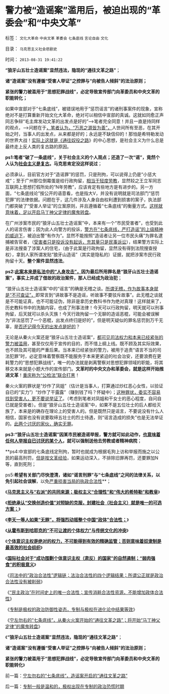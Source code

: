 # 警力被“造谣案”滥用后，被迫出现的“革委会”和“中央文革”

标签： `文化大革命` `中央文革` `革委会` `七条底线` `言论自由` `文化` 

目录： `马克思主义社会悲剧史`

时间： `2013-08-31 19:41:22`

**“狼牙山五壮士造谣案”显然违法，隐现的“通往文革之路”**；

**诸“造谣案”没有遵循“受害人举证”之控罪与“向被告人倾斜”的法治原则；**

**紧张的警力被滥用于“思想犯罪战线”，必定导致宣传部门向革委员和中央文革的职能转化；**



如果中宣部对于“七条底线”，被错误地用于“惩罚谣言”的诸刑事案件的现象，宣称绝对不是打算重新开始文化大革命，绝对可以相信中宣部的真诚。这就如同愈正声同志争辩“毛主席发动文革的出发点是好的”——>笔者完全同意！并且一直是持同样的观点，——>问题在于[，笔者认为，“万恶之源皆为善”，](../../../2012/2/15/万恶之源皆为善；侵犯人权的人道主义.md)人世间所有至恶，在其开始之时，当事人的出发点，从来都是好的；永远是不缺信仰的！那怕是希特勒发动的世界大战！[实际上这就是《通往奴役之路](../../../2013/7/25/预设了共识前提的“民主＝专制＝宪政”确实是邪路！通往奴役之路！.md)》的中心思想，是社会主义为什么总是最终走上反人类的复古路的原因。

**ps1:笔者“破了一条底线”，关于社会主义的个人观点；还造了一次“谣”，竟然个人认为[社会主义是复古](../../../2013/5/24/三角演义中的WBagehot愚民现象和林语堂的动物；.md)。马克思肯定没这样说过**；

必须承认，目前官方对于“造谣罪”的惩罚，只是刑拘，可以说得上仍是“小惩大戒”；至于广州那位倒霉蛋是给行政拘留，[相当于轻度劳教](../../../2013/7/16/传统文化中的“违法，劳教”介于“缺德与犯罪”之间.md)，显然较之王立军同志互联网上思想打假所处的“N年劳教”，应该肯定有些地方是有进步的。另一方面，“七条底线论”按公开的语意看，也是指大V，并没有说明就是司法部门“惩罚犯罪”的法律依据。问题在于，这几件涉及人身自由权利遭到损害的案子，执法部门都突破了“受害人举证”的立案原则，并且遵循着“七条底线”的衡量方式。[这样就意味着，足以开启马丁神父定律的魔鬼转盘](../../../2013/3/31/传统文化感受到恐惧，下意识围剿“资本主义异端”.md)。

在广州涉案市民的“狼牙山五壮士造谣案”中，本来有一个“市民受害者”，也受到此人的谣言伤害；因为此人向警方的投诉，[警方在“七条底线，严打造谣”的上级精神的威迫下](../../../2010/11/30/为什么处罚造谣将制造恐慌？.md)，被迫出警“有作为”。显然不能按照“造谣者让另一位市民头痛”为罪名逮捕被告官者，（[受害者只是投诉没有起诉，充其量只是民事诉讼](../../../2011/6/8/法治社会中的“造谣，人身攻击”如何诉讼？.md)），结果警方实际上是非法搜查了涉案人的住宅，（由于此案是行政拘留，显然没有得到法院搜查授权），拿到人家所谓发贴“狼牙山造谣”（其实是隐私的）证据，就把涉案市民行政拘留十天。**整个案件显然违法**。

**ps2:[此案本来是私法中的“人身攻击”，](../../../2010/6/1/文革之祸不在于扣帽子;有人的地方就有帽子.md)因为最后所用罪名是“狼牙山五壮士造谣案”，事实上并成了借故的政治案件，那人已经成为政治犯**；

“狼牙山五壮士造谣案”中的“谣言”的确是无稽之谈。[所谓无稽，作为故事本身就是“不可查证”，](../../../2011/6/9/历史观就是现实的世界观.md)即常言到“讲故事不是造谣，听故事不要驳斥故事”。此无稽之谈就是不可能证真，也不可能证伪，除非是拿历史教科书作为绝对真理！这样就来了，历史教科书中的洗脑内容，也成了刑事法律！今天可以行政拘留，明天就可以刑事拘留，后天就可以杀头灭族！今天行政拘留一个无聊的造谣恶棍，可能会被误解为“非法惩罚了一个恶棍，出发点终归是好的”，但是明天疑似的罪名惩罚到万千无辜，是[否还记得今天的出发点是好的](../../../2013/2/3/《旧制度和大革命》是《通往奴役之路》的速成法.md)？

无论是从秦火火案还是“狼牙山五壮士造谣案”，[都可见司法权力和本来已经紧张的警力被滥用](../../../2013/7/15/警察权不是锦衣卫，法治不是监管，米兰达忠告不是放纵犯罪.md)，甚至仅仅用于宣传的目的，而不惜上纲上线。既不顾及其实际效果，也不顾及其可能的严重后果。当本来已经紧张的警力，被用于追责“语言不当的司法犯罪”时，必定意味着警察既不能服务于本来更紧迫的社会治安，还要浪费在更耗警力的“思想犯罪战线”，唯一的办法就是剥离警察对思想犯罪领域的职能，将其移交本来就是小题大作的宣传部门。**文革时的中央文办和革委会，就是这样开始推进文革**！[重庆称为“公检法”联合打黑](../../../2012/6/26/关于重庆的好消息.md)！

秦火火案的罪状是“炒作了凤姐”（估计是当事人，打算通过炒红恶心女性，以验证自已的“实力”）“炒作了干露露”（赚到钱了吗？怀疑中）；[这种罪状，委实不容易找到受害人，更不要说举证了](../../../2013/7/15/“法律是死的，人是活的”，守法未必美德，违法未必恶行.md)。（考虑到笔者对凤姐和干女士的恶心程度，自问自已就是受害者）。但是“狼牙山五壮士造谣案”中，如果不是五位壮士的后人都给灭族了，本来是的确存在理论上的受害人的。但是既然只是谣言，不要说没有什么人相信，国家也没有说要取缔五壮士的烈士待遇，则“谣言造成的损失”也是无法举证的。[此两个讨厌的家伙，确实无罪](../../../2013/8/22/卑鄙不是犯罪，秦火火案中不存在具体受害人.md)。

**ps3:“狼牙山五壮士造谣案”因某市民被造谣举报，警方就可如此动作，[也意味着任何人举报自已讨厌的某个人](../../../2012/4/28/文革和斯大林主义中的被告人利益.md)，就可以强制送他去劳教或者精神病院**；

**ps4:中宣部的七条底线定刑拘，暂时也就成为根据毛狗上访和举报而施之以公民的最高刑罚，[但是按文革经验](../../../2013/6/4/《通往奴役之路》是“敌对意识形态”“意图颠覆”？.md)，如果运动深入，不排除旧罪再罚，还要罪加N等，直到死刑；

ps5:**希望有关部门尽快澄清，诸如“谣言刑罪”与“七条底线”之间的法律关系，以免引起社会误解**，以免[严重损害当局的执政合法性](../../../2013/8/30/天理昭昭非虚言，司法的“合法性链条”，及所谓公正.md)**；

《[**马克思主义与“右派”的共同来源；极权主义“合理性”和“伟大的希特勒”和教皇**](../../../2013/8/27/极权主义“合理性”,“伟大的希特勒”和教皇.md)》

《[**拒绝承认“交换创造价值”对短缺的克服，封建社会（社会主义）就是唯一的可选方案；**](../../../2013/8/27/社会主义是基督教和马克思主义及传统文化的唯一选择.md)》

《[**李天一等人如果“无罪”，将强烈动摇整个中国“政体”合法性；**](../../../2013/8/28/李天一案怎么能动摇中国政体的合法性？.md)》

《[**从霍布斯到哈耶克的“不可让渡的个体权力”与传统文化的冲突**](../../../2013/8/29/从霍布斯到哈耶克的“不可让渡的个体权力”与传统文化的冲突.md)》

《[**个体意识主权是绝对的权力，不可能得到有效的精确监管；否则意味着奴隶制是最高效的社会组织**](../../../2013/8/29/围剿个体意识主权“绝对的腐败”的“不缺信仰”的歇斯底里.md)》

《[**国际社会对于“成功围剿个体意识主权（肃反）的国家”的自然遏制；“弱肉强食”的积极意义**](../../../2013/8/29/国防大学政治军官们的公共信仰，本应在公众场合保持沉默.md)》

《[司法中的“政治合法性”逻辑链；法治合法性的四个逻辑结果；所谓公正就是政治合法性没有被削弱](../../../2013/8/30/天理昭昭非虚言，司法的“合法性链条”，及所谓公正.md)》

《[“民主政治”在时间史上的唯一合法性；宣传消耗合法性资源，不能增加政体合法性](../../../2013/8/31/物竞天择确保了“民主政治”在时间史上的唯一合法性.md)》

《[专制是极权的政治防御性姿态，专制与极权在进化论中结果等效](../../../2013/8/31/专制是极权的政治防御性姿态,在进化论的时间史中结果等效.md)》

《[宁左勿右的“七条底线”，从秦火火案开始的“通往文革之路”；将开始“马丁神父定律”的魔鬼转盘](../../../2013/8/31/宁左勿右的“七条底线”，造谣案开启的“通往文革之路”.md)》

《**“狼牙山五壮士造谣案”显然违法，隐现的“通往文革之路”**；

**诸“造谣案”没有遵循“受害人举证”之控罪与“向被告人倾斜”的法治原则；**

**紧张的警力被滥用于“思想犯罪战线”，必定导致宣传部门向革委员和中央文革的职能转化**》



前一篇：[宁左勿右的“七条底线”，造谣案开启的“通往文革之路”](../../../2013/8/31/宁左勿右的“七条底线”，造谣案开启的“通往文革之路”.md)

后一篇：[专制一般是温和的，极权出现在专制的政治恐慌时期](../../../2013/9/1/专制一般是温和的，极权出现在专制的政治恐慌时期.md)